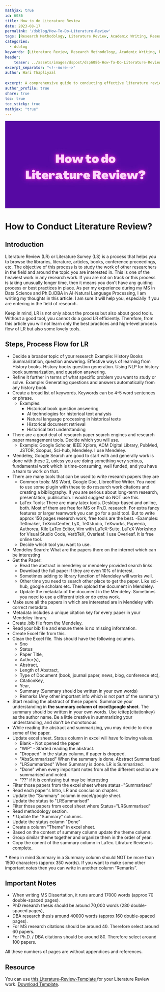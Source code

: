 ```yaml
---
mathjax: true
id: 6086
title: How to do Literature Review
date: 2023-08-17
permalink: '/dsblog/How-To-Do-Literature-Review'
tags: [Research Methodology, Literature Review, Academic Writing, Research Skills, Systematic Review, Research Paper, Academic Research] 
categories:
  - dsblog
keywords: [Literature Review, Research Methodology, Academic Writing, Research Paper, Systematic Review, Research Analysis, Citation Management, Research Organization]
header:
    teaser: ../assets/images/dspost/dsp6086-How-To-Do-Literature-Review.jpg
excerpt_separator: "<!--more-->"   
author: Hari Thapliyaal   

excerpt: A comprehensive guide to conducting effective literature reviews for academic research. Learn systematic approaches to finding, organizing, and analyzing research papers, including best practices for documentation and synthesis of academic literature.   
author_profile: true   
share: true   
toc: true   
toc_sticky: true 
mathjax: "true"
---
```



![How to do Literature Review](../assets/images/dspost/dsp6086-How-To-Do-Literature-Review.jpg)


# How to Conduct Literature Review?


## Introduction
Literature Review (LR) or Literature Survey (LS) is a process that helps you to browse the libraries, literature, articles, books, conference proceedings, etc. The objective of this process is to study the work of other researchers in the field and around the topic you are interested in. This is one of the heaviest work in any research work. If you are not on track or this process is taking unusually longer time, then it means you don't have any guiding process or best practices in place. As per my experience during my MS in Data Science and Ph.D./DBA in AI-Natural Language Processing, I am writing my thoughts in this article. I am sure it will help you, especially if you are entering in the field of research.


Keep in mind, LR is not only about the process but also about good tools. Without a good tool, you cannot do a good LR efficiently. Therefore, from this article you will not learn only the best practices and high-level process flow of LR but also some lovely tools.


## Steps, Process Flow for LR


- Decide a broader topic of your research
    Example: History Books Summarization, question answering. Effective ways of learning from History books. History books question generation. Using NLP for history book summarization, and question answering.
- Refine it further in terms of what specific problem you want to study or solve.
    Example: Generating questions and answers automatically from any history book.
- Create a broad list of keywords. Keywords can be 4-5 word sentences or phrase.
    - Examples:
        - Historical book question answering  
        - AI technologies for historical text analysis  
        - Natural language processing in historical texts  
        - Historical document retrieval  
        - Historical text understanding  
- There are a good deal of research paper search engines and research paper management tools. Decide which you will use.
    - Example: Google Scholar, IEEE Xplore, ACM Digital Library, PubMed, JSTOR, Scopus, Sci-hub, Mendeley. I use Mendeley.
 - Mendeley, Google Search are good to start with and generally work is done with these 2, unless you are doing something very serious, fundamental work which is time-consuming, well funded, and you have a team to work on that.
- There are many tools that can be used to write research papers they are
    - Common tools: MS Word, Google Doc, Libreoffice Writer. You need to use some plugin with these to do research work citations and creating a bibliography. If you are serious about long-term research, presentation, publication. I would suggest do NOT use this.
    - LaTex Tools: There are many latex tools. Desktop-based and online, both. Most of them are free for MS or Ph.D. research. For extra fancy features or larger teamwork you can go for a paid tool. But to write approx 150 pages research work, free tools are the best.
        -Examples: TeXmaker, TeXnicCenter, LyX, TeXstudio, TeXworks, Papeeria, Authorea, Kile LaTex Editor, Vim with LaTeX-Suite, LaTeX Workshop for Visual Studio Code, VerbTeX, Overleaf. I use Overleaf. It is free online tool.
    - Decide which tool you want to use.
- Mendeley Search: What are the papers there on the internet which can be interesting
- Get the Paper:
    - Read the abstract in mendeley or mendeley provided search links.
    - Download the full paper if they are even 10% of interest.
    - Sometimes adding to library function of Mendeley will works well.
    - Other time you need to search other place to get the paper. Like sci-hub, google scholars etc. Then upload the document in Mendeley.
    - Update the metadata of the document in the Mendeley. Sometimes you need to use a different trick or do extra work.
- Make sure all the papers in which are interested are in Mendeley with correct metadata.
- Metadata includes a unique citation key for every paper in your Mendeley library.
- Create .bib file from the Mendeley.
- Read your bib file and ensure there is no missing information.
- Create Excel file from this.
- Clean the Excel file. This should have the following columns.
    - Sno
    - Status
    - Paper Title,
    - Author(s),
    - Abstract,
    - Length of Abstract,
    - Type of Document (book, journal paper, news, blog, conference etc),
    - CitationKey,
    - Year,
    - Summary (Summary should be written in your own words)
    - Remarks (Any other important info which is not part of the summary)
- Start reading the abstract of these papers. Summarize your understanding in **the summary column of excel/google sheet**. The summary should be written in your own words. Use \citep{citationkey} as the author name. Be a little creative in summarizing your understanding, and don't be monotonous.
- While reading the abstract and summarizing, you may decide to drop some of the paper.
- Update excel sheet. Status column in excel will have following values.
    - Blank - Not opened the paper
    - "WIP" - Started reading the abstract.
    - "Dropped" in the status column, if paper is dropped.
    - "AbsSummarized" When the summary is done. Abstract Summarized
    - "LRSummarized" When Summary is done. LR is Summarized.
    - "Done" when every important notes from all the different section are summarised and noted.
    - "??" if it is confusing but may be interesting
- Filter those papers from the excel sheet where status="Summarised"
- Read each paper's Intro, LR and conclusion chapter.
- Update the "Summary" column in excel/google sheet.
- Update the status to "LRSummarised"
- Filter those papers from excel sheet where Status="LRSummarised"
- Read methodology section.
- __*__ Update the "Summary" columns.
- Update the status column "Done"
- Create a column "Theme" in excel sheet.
- Based on the content of summary column update the theme column.
- Group similar theme together and organize them in the order of year.
- Copy the conent of the summary column in LaTex. Litrature Review is complete.    



__*__ Keep in mind Summary in a Summary column should NOT be more than 1500 characters (approx 350 words). If you want to make some other important notes then you can write in another column “Remarks”.


## Important Notes
- When writing MS Dissertation, it runs around 17000 words (approx 70 double-spaced pages).
- PhD research thesis should be around 70,000 words (280 double-spaced pages),
- DBA research thesis around 40000 words (approx 160 double-spaced pages).
- For MS research citations should be around 40. Therefore select around 60 papers.
- For Ph.D. / DBA citations should be around 80. Therefore select around 100 papers.

All these numbers of pages are without appendices and references.


## Resource
You can use [this Literature-Review-Template ](https://docs.google.com/spreadsheets/d/1aAHzei8OYRS4rCaW44j9g8ewEeIGXrkAI6HQ4oiCw8o/edit?usp=sharing) for your Literature Review work. [Download Template](../assets/docs/Literature-Review-Template.xlsx).
